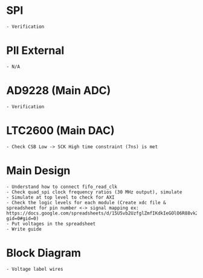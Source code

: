 # SPI
    - Verification
# Pll External
    - N/A
# AD9228 (Main ADC)
    - Verification
# LTC2600 (Main DAC)
    - Check CSB Low -> SCK High time constraint (7ns) is met
# Main Design 
    - Understand how to connect fifo_read_clk
    - Check quad_spi clock frequency ratios (30 MHz output), simulate
    - Simulate at top level to check for AXI
    - Check the logic levels for each module (Create xdc file & spreadsheet for pin number <-> signal mapping ex: https://docs.google.com/spreadsheets/d/15U5vb2UzfglZmfIKdkIeGOlO6R88vk2dX_n9gQ0hhtg/edit?gid=0#gid=0)
    - Put voltages in the spreadsheet
    - Write guide
# Block Diagram
    - Voltage label wires